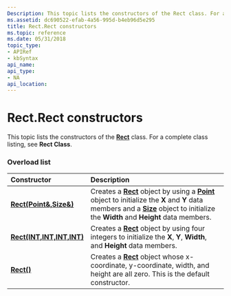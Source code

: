 ```yaml
---
Description: This topic lists the constructors of the Rect class. For a complete class listing, see Rect Class.
ms.assetid: dc690522-efab-4a56-995d-b4eb96d5e295
title: Rect.Rect constructors
ms.topic: reference
ms.date: 05/31/2018
topic_type: 
- APIRef
- kbSyntax
api_name: 
api_type: 
- NA
api_location: 
---
```


# Rect.Rect constructors

This topic lists the constructors of the [**Rect**](/windows/desktop/api/gdiplustypes/nl-gdiplustypes-rect) class. For a complete class listing, see **Rect Class**.

### Overload list



| Constructor                                                                 | Description                                                                                                                                                                                                                                                                                        |
|:----------------------------------------------------------------------------|:---------------------------------------------------------------------------------------------------------------------------------------------------------------------------------------------------------------------------------------------------------------------------------------------------|
| [**Rect(Point&,Size&)**](/windows/win32/api/gdiplustypes/nf-gdiplustypes-rect-rect(inconstpoint__inconstsize_))       | Creates a [**Rect**](/windows/desktop/api/gdiplustypes/nl-gdiplustypes-rect) object by using a [**Point**](/windows/desktop/api/gdiplustypes/nl-gdiplustypes-point) object to initialize the **X** and **Y** data members and a [**Size**](/windows/desktop/api/gdiplustypes/nl-gdiplustypes-size) object to initialize the **Width** and **Height** data members.<br/> |
| [**Rect(INT,INT,INT,INT)**](/windows/win32/api/gdiplustypes/nf-gdiplustypes-rect-rect(inint_inint_inint_inint)) | Creates a [**Rect**](/windows/desktop/api/gdiplustypes/nl-gdiplustypes-rect) object by using four integers to initialize the **X**, **Y**, **Width**, and **Height** data members.<br/>                                                                                                                               |
| [**Rect()**](/windows/win32/api/gdiplustypes/nf-gdiplustypes-rect-rect)                                 | Creates a [**Rect**](/windows/desktop/api/gdiplustypes/nl-gdiplustypes-rect) object whose x-coordinate, y-coordinate, width, and height are all zero. This is the default constructor. <br/>                                                                                                                          |



 

 